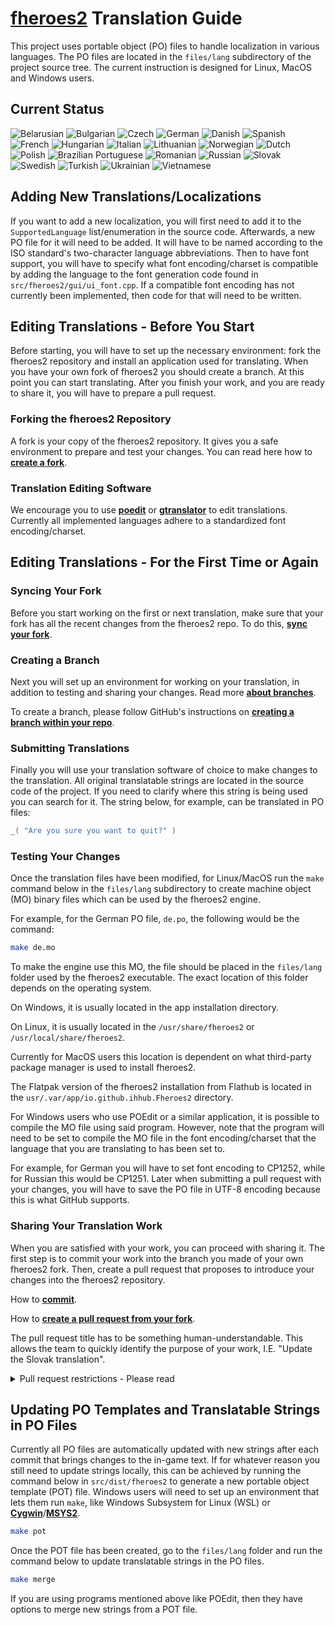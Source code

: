 # [fheroes2](README.md) Translation Guide

This project uses portable object (PO) files to handle localization in various languages. The PO files are located in the `files/lang`
subdirectory of the project source tree. The current instruction is designed for Linux, MacOS and Windows users.

## Current Status

![Belarusian](https://img.shields.io/endpoint?url=https://ihhub.github.io/fheroes2/json/lang_be.json)
![Bulgarian](https://img.shields.io/endpoint?url=https://ihhub.github.io/fheroes2/json/lang_bg.json)
![Czech](https://img.shields.io/endpoint?url=https://ihhub.github.io/fheroes2/json/lang_cs.json)
![German](https://img.shields.io/endpoint?url=https://ihhub.github.io/fheroes2/json/lang_de.json)
![Danish](https://img.shields.io/endpoint?url=https://ihhub.github.io/fheroes2/json/lang_dk.json)
![Spanish](https://img.shields.io/endpoint?url=https://ihhub.github.io/fheroes2/json/lang_es.json)
![French](https://img.shields.io/endpoint?url=https://ihhub.github.io/fheroes2/json/lang_fr.json)
![Hungarian](https://img.shields.io/endpoint?url=https://ihhub.github.io/fheroes2/json/lang_hu.json)
![Italian](https://img.shields.io/endpoint?url=https://ihhub.github.io/fheroes2/json/lang_it.json)
![Lithuanian](https://img.shields.io/endpoint?url=https://ihhub.github.io/fheroes2/json/lang_lt.json)
![Norwegian](https://img.shields.io/endpoint?url=https://ihhub.github.io/fheroes2/json/lang_nb.json)
![Dutch](https://img.shields.io/endpoint?url=https://ihhub.github.io/fheroes2/json/lang_nl.json)
![Polish](https://img.shields.io/endpoint?url=https://ihhub.github.io/fheroes2/json/lang_pl.json)
![Brazilian Portuguese](https://img.shields.io/endpoint?url=https://ihhub.github.io/fheroes2/json/lang_pt.json)
![Romanian](https://img.shields.io/endpoint?url=https://ihhub.github.io/fheroes2/json/lang_ro.json)
![Russian](https://img.shields.io/endpoint?url=https://ihhub.github.io/fheroes2/json/lang_ru.json)
![Slovak](https://img.shields.io/endpoint?url=https://ihhub.github.io/fheroes2/json/lang_sk.json)
![Swedish](https://img.shields.io/endpoint?url=https://ihhub.github.io/fheroes2/json/lang_sv.json)
![Turkish](https://img.shields.io/endpoint?url=https://ihhub.github.io/fheroes2/json/lang_tr.json)
![Ukrainian](https://img.shields.io/endpoint?url=https://ihhub.github.io/fheroes2/json/lang_uk.json)
![Vietnamese](https://img.shields.io/endpoint?url=https://ihhub.github.io/fheroes2/json/lang_vi.json)

## Adding New Translations/Localizations

If you want to add a new localization, you will first need to add it to the `SupportedLanguage` list/enumeration in the source code.
Afterwards, a new PO file for it will need to be added. It will have to be named according to the ISO standard's two-character
language abbreviations. Then to have font support, you will have to specify what font encoding/charset is compatible by adding
the language to the font generation code found in `src/fheroes2/gui/ui_font.cpp`. If a compatible font encoding has not currently
been implemented, then code for that will need to be written.

## Editing Translations - Before You Start

Before starting, you will have to set up the necessary environment: fork the fheroes2 repository and install an application used
for translating. When you have your own fork of fheroes2 you should create a branch. At this point you can start translating.
After you finish your work, and you are ready to share it, you will have to prepare a pull request.

### Forking the fheroes2 Repository

A fork is your copy of the fheroes2 repository. It gives you a safe environment to prepare and test your changes.
You can read here how to [**create a fork**](https://docs.github.com/en/get-started/quickstart/fork-a-repo).

### Translation Editing Software

We encourage you to use [**poedit**](https://poedit.net/) or [**gtranslator**](https://wiki.gnome.org/Apps/Gtranslator) to
edit translations. Currently all implemented languages adhere to a standardized font encoding/charset.

## Editing Translations - For the First Time or Again

### Syncing Your Fork

Before you start working on the first or next translation, make sure that your fork has all the recent changes from the fheroes2 repo.
To do this, [**sync your fork**](https://docs.github.com/en/pull-requests/collaborating-with-pull-requests/working-with-forks/syncing-a-fork).

### Creating a Branch

Next you will set up an environment for working on your translation, in addition to testing and sharing your changes.
Read more [**about branches**](https://docs.github.com/en/pull-requests/collaborating-with-pull-requests/proposing-changes-to-your-work-with-pull-requests/about-branches).

To create a branch, please follow GitHub's instructions on
[**creating a branch within your repo**](https://docs.github.com/en/pull-requests/collaborating-with-pull-requests/proposing-changes-to-your-work-with-pull-requests/creating-and-deleting-branches-within-your-repository).

### Submitting Translations

Finally you will use your translation software of choice to make changes to the translation. All original translatable strings are
located in the source code of the project. If you need to clarify where this string is being used you can search for it.
The string below, for example, can be translated in PO files:

```cpp
_( "Are you sure you want to quit?" )
```

### Testing Your Changes

Once the translation files have been modified, for Linux/MacOS run the `make` command below in the `files/lang` subdirectory to create
machine object (MO) binary files which can be used by the fheroes2 engine.

For example, for the German PO file, `de.po`, the following would be the command:

```bash
make de.mo
```

To make the engine use this MO, the file should be placed in the `files/lang` folder used by the fheroes2 executable.
The exact location of this folder depends on the operating system.

On Windows, it is usually located in the app installation directory.

On Linux, it is usually located in the `/usr/share/fheroes2` or `/usr/local/share/fheroes2`.

Currently for MacOS users this location is dependent on what third-party package manager is used to install fheroes2.

The Flatpak version of the fheroes2 installation from Flathub is located in the `usr/.var/app/io.github.ihhub.Fheroes2` directory.

For Windows users who use POEdit or a similar application, it is possible to compile the MO file using said program. However, note that
the program will need to be set to compile the MO file in the font encoding/charset that the language that you are translating to has been
set to.

For example, for German you will have to set font encoding to CP1252, while for Russian this would be CP1251. Later when submitting
a pull request with your changes, you will have to save the PO file in UTF-8 encoding because this is what GitHub supports.

### Sharing Your Translation Work

When you are satisfied with your work, you can proceed with sharing it. The first step is to commit your work into the branch you made of
your own fheroes2 fork. Then, create a pull request that proposes to introduce your changes into the fheroes2 repository.

How to [**commit**](https://github.com/git-guides/git-commit).

How to [**create a pull request from your fork**](https://docs.github.com/en/pull-requests/collaborating-with-pull-requests/proposing-changes-to-your-work-with-pull-requests/creating-a-pull-request-from-a-fork).

The pull request title has to be something human-understandable. This allows the team to quickly identify the purpose of
your work, I.E. "Update the Slovak translation".

<details>

<summary>Pull request restrictions - Please read</summary>

The fheroes2 team has set a maximum of 400 total modified lines for any pull request for translations. For contributors wanting to
add translated lines to a new language this has a maximum of 30 total modified lines for that first pull request.

These limitations have been set because every pull request needs to be reviewed by our team, and so changing too many lines at once will only slow this
process down. In addition, GitHub becomes increasingly difficult to navigate once too many changes, comments and so on are present within the
same pull request page, further slowing down the process of reviewing it.

Furthermore, we have decided on a minimum amount of 15 changed strings for a translation pull request. For languages that have translations that are more
or less complete, less than this amount can be accepted.

Preferably a pull request should contain a small amount of changes, about 100 lines, all focused on translating a specific part of the game - for
example creature names or castle buildings.

</details>

## Updating PO Templates and Translatable Strings in PO Files

Currently all PO files are automatically updated with new strings after each commit that brings changes to the in-game text. If for whatever reason
you still need to update strings locally, this can be achieved by running the command below in `src/dist/fheroes2` to generate a new portable object
template (POT) file. Windows users will need to set up an environment that lets them run `make`, like Windows Subsystem for Linux (WSL) or
[**Cygwin**](https://www.cygwin.com/)/[**MSYS2**](https://www.msys2.org/).

```bash
make pot
```

Once the POT file has been created, go to the `files/lang` folder and run the command below to update translatable strings in the PO files.

```bash
make merge
```

If you are using programs mentioned above like POEdit, then they have options to merge new strings from a POT file.
